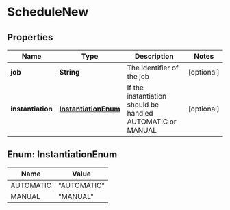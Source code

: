 
# ScheduleNew

## Properties
Name | Type | Description | Notes
------------ | ------------- | ------------- | -------------
**job** | **String** | The identifier of the job |  [optional]
**instantiation** | [**InstantiationEnum**](#InstantiationEnum) | If the instantiation should be handled AUTOMATIC or MANUAL |  [optional]


<a name="InstantiationEnum"></a>
## Enum: InstantiationEnum
Name | Value
---- | -----
AUTOMATIC | &quot;AUTOMATIC&quot;
MANUAL | &quot;MANUAL&quot;



